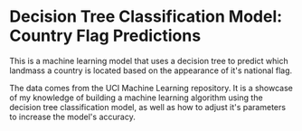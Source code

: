 # Decision Tree Classification Model: Country Flag Predictions
This is a machine learning model that uses a decision tree to predict which landmass a country is located based on the appearance of it's national flag.

The data comes from the UCI Machine Learning repository. It is a showcase of my knowledge of building a machine learning algorithm using the decision tree classification model, as well as how to adjust it's parameters to increase the model's accuracy.
